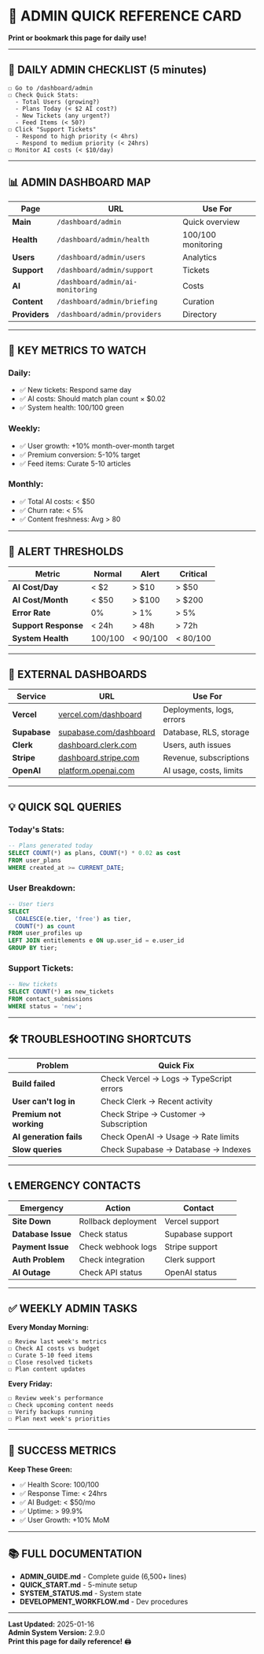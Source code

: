 # 🎯 ADMIN QUICK REFERENCE CARD

**Print or bookmark this page for daily use!**

---

## 🚀 DAILY ADMIN CHECKLIST (5 minutes)

```
☐ Go to /dashboard/admin
☐ Check Quick Stats:
  - Total Users (growing?)
  - Plans Today (< $2 AI cost?)
  - New Tickets (any urgent?)
  - Feed Items (< 50?)
☐ Click "Support Tickets"
  - Respond to high priority (< 4hrs)
  - Respond to medium priority (< 24hrs)
☐ Monitor AI costs (< $10/day)
```

---

## 📊 ADMIN DASHBOARD MAP

| Page | URL | Use For |
|------|-----|---------|
| **Main** | `/dashboard/admin` | Quick overview |
| **Health** | `/dashboard/admin/health` | 100/100 monitoring |
| **Users** | `/dashboard/admin/users` | Analytics |
| **Support** | `/dashboard/admin/support` | Tickets |
| **AI** | `/dashboard/admin/ai-monitoring` | Costs |
| **Content** | `/dashboard/admin/briefing` | Curation |
| **Providers** | `/dashboard/admin/providers` | Directory |

---

## 🎯 KEY METRICS TO WATCH

### **Daily:**
- ✅ New tickets: Respond same day
- ✅ AI costs: Should match plan count × $0.02
- ✅ System health: 100/100 green

### **Weekly:**
- ✅ User growth: +10% month-over-month target
- ✅ Premium conversion: 5-10% target
- ✅ Feed items: Curate 5-10 articles

### **Monthly:**
- ✅ Total AI costs: < $50
- ✅ Churn rate: < 5%
- ✅ Content freshness: Avg > 80

---

## 🚨 ALERT THRESHOLDS

| Metric | Normal | Alert | Critical |
|--------|--------|-------|----------|
| **AI Cost/Day** | < $2 | > $10 | > $50 |
| **AI Cost/Month** | < $50 | > $100 | > $200 |
| **Error Rate** | 0% | > 1% | > 5% |
| **Support Response** | < 24h | > 48h | > 72h |
| **System Health** | 100/100 | < 90/100 | < 80/100 |

---

## 🔗 EXTERNAL DASHBOARDS

| Service | URL | Use For |
|---------|-----|---------|
| **Vercel** | [vercel.com/dashboard](https://vercel.com/dashboard) | Deployments, logs, errors |
| **Supabase** | [supabase.com/dashboard](https://supabase.com/dashboard) | Database, RLS, storage |
| **Clerk** | [dashboard.clerk.com](https://dashboard.clerk.com) | Users, auth issues |
| **Stripe** | [dashboard.stripe.com](https://dashboard.stripe.com) | Revenue, subscriptions |
| **OpenAI** | [platform.openai.com](https://platform.openai.com) | AI usage, costs, limits |

---

## 💡 QUICK SQL QUERIES

### **Today's Stats:**
```sql
-- Plans generated today
SELECT COUNT(*) as plans, COUNT(*) * 0.02 as cost
FROM user_plans
WHERE created_at >= CURRENT_DATE;
```

### **User Breakdown:**
```sql
-- User tiers
SELECT 
  COALESCE(e.tier, 'free') as tier,
  COUNT(*) as count
FROM user_profiles up
LEFT JOIN entitlements e ON up.user_id = e.user_id
GROUP BY tier;
```

### **Support Tickets:**
```sql
-- New tickets
SELECT COUNT(*) as new_tickets
FROM contact_submissions
WHERE status = 'new';
```

---

## 🛠️ TROUBLESHOOTING SHORTCUTS

| Problem | Quick Fix |
|---------|-----------|
| **Build failed** | Check Vercel → Logs → TypeScript errors |
| **User can't log in** | Check Clerk → Recent activity |
| **Premium not working** | Check Stripe → Customer → Subscription |
| **AI generation fails** | Check OpenAI → Usage → Rate limits |
| **Slow queries** | Check Supabase → Database → Indexes |

---

## 📞 EMERGENCY CONTACTS

| Emergency | Action | Contact |
|-----------|--------|---------|
| **Site Down** | Rollback deployment | Vercel support |
| **Database Issue** | Check status | Supabase support |
| **Payment Issue** | Check webhook logs | Stripe support |
| **Auth Problem** | Check integration | Clerk support |
| **AI Outage** | Check API status | OpenAI status |

---

## ✅ WEEKLY ADMIN TASKS

**Every Monday Morning:**
```
☐ Review last week's metrics
☐ Check AI costs vs budget
☐ Curate 5-10 feed items
☐ Close resolved tickets
☐ Plan content updates
```

**Every Friday:**
```
☐ Review week's performance
☐ Check upcoming content needs
☐ Verify backups running
☐ Plan next week's priorities
```

---

## 🎯 SUCCESS METRICS

**Keep These Green:**
- ✅ Health Score: 100/100
- ✅ Response Time: < 24hrs
- ✅ AI Budget: < $50/mo
- ✅ Uptime: > 99.9%
- ✅ User Growth: +10% MoM

---

## 📚 FULL DOCUMENTATION

- **ADMIN_GUIDE.md** - Complete guide (6,500+ lines)
- **QUICK_START.md** - 5-minute setup
- **SYSTEM_STATUS.md** - System state
- **DEVELOPMENT_WORKFLOW.md** - Dev procedures

---

**Last Updated:** 2025-01-16  
**Admin System Version:** 2.9.0  
**Print this page for daily reference!** 🖨️

